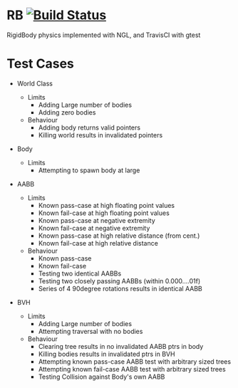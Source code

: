 # RB [![Build Status](https://travis-ci.com/Grigler/RB.svg?branch=master)](https://travis-ci.com/Grigler/RB)
RigidBody physics implemented with NGL, and TravisCI with gtest

# Test Cases 

  - World Class
    - Limits
      - Adding Large number of bodies
      - Adding zero bodies
    - Behaviour
      - Adding body returns valid pointers
      - Killing world results in invalidated pointers
     
  - Body
    - Limits
      - Attempting to spawn body at large 
    
  - AABB
    - Limits
      - Known pass-case at high floating point values
      - Known fail-case at high floating point values
      - Known pass-case at negative extremity
      - Known fail-case at negative extremity
      - Known pass-case at high relative distance (from cent.)
      - Known fail-case at high relative distance      
    - Behaviour
      - Known pass-case
      - Known fail-case
      - Testing two identical AABBs
      - Testing two closely passing AABBs (within 0.000....01f)
      - Series of 4 90degree rotations results in identical AABB
    
  - BVH
    - Limits
      - Adding Large number of bodies
      - Attempting traversal with no bodies
    - Behaviour
      - Clearing tree results in no invalidated AABB ptrs in body
      - Killing bodies results in invalidated ptrs in BVH
      - Attempting known pass-case AABB test with arbitrary sized trees
      - Attempting known fail-case AABB test with arbitrary sized trees
      - Testing Collision against Body's own AABB
   